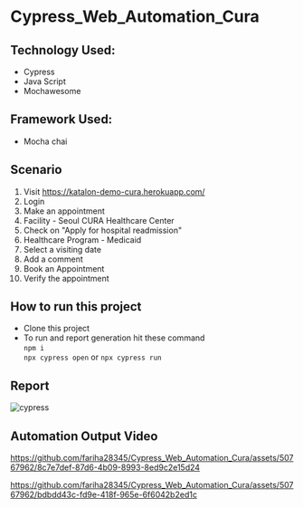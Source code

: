 # Cypress_Web_Automation_Cura

## Technology Used:
- Cypress
- Java Script
- Mochawesome

## Framework Used:
- Mocha chai

## Scenario
1. Visit https://katalon-demo-cura.herokuapp.com/
2. Login
3. Make an appointment
4. Facility - Seoul CURA Healthcare Center
5. Check on "Apply for hospital readmission"
6. Healthcare Program - Medicaid
7. Select a visiting date
8. Add a comment
7. Book an Appointment
8. Verify the appointment

## How to run this project
- Clone this project
- To run and report generation hit these command  
```npm i```  
```npx cypress open``` or ```npx cypress run```

## Report
![cypress](https://github.com/fariha28345/Cypress_Web_Automation_Cura/assets/50767962/49e23fbe-4741-4298-a7b4-684844342d5e)

## Automation Output Video
https://github.com/fariha28345/Cypress_Web_Automation_Cura/assets/50767962/8c7e7def-87d6-4b09-8993-8ed9c2e15d24

https://github.com/fariha28345/Cypress_Web_Automation_Cura/assets/50767962/bdbdd43c-fd9e-418f-965e-6f6042b2ed1c

